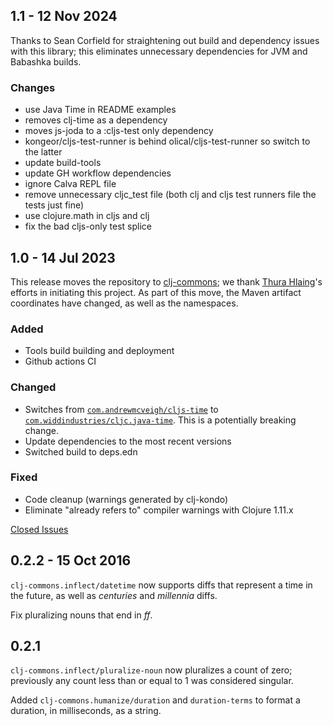 ## 1.1 - 12 Nov 2024

Thanks to Sean Corfield for straightening out build and dependency issues
with this library; this eliminates unnecessary dependencies for JVM and
Babashka builds.

### Changes

* use Java Time in README examples
* removes clj-time as a dependency
* moves js-joda to a :cljs-test only dependency
* kongeor/cljs-test-runner is behind olical/cljs-test-runner so switch to the latter
* update build-tools
* update GH workflow dependencies
* ignore Calva REPL file
* remove unnecessary cljc_test file (both clj and cljs test runners file the tests just fine)
* use clojure.math in cljs and clj
* fix the bad cljs-only test splice

## 1.0 - 14 Jul 2023

This release moves the repository to [clj-commons](https://github.com/clj-commons/humanize); we thank
[Thura Hlaing](https://github.com/trhura)'s efforts in initiating this project. As part of this move, the Maven
artifact coordinates have changed, as well as the namespaces.

### Added
- Tools build building and deployment
- Github actions CI
### Changed
- Switches from [`com.andrewmcveigh/cljs-time`](https://github.com/andrewmcveigh/cljs-time) to [`com.widdindustries/cljc.java-time`](https://github.com/henryw374/cljc.java-time). This is a potentially breaking change.
- Update dependencies to the most recent versions
- Switched build to deps.edn
### Fixed
- Code cleanup (warnings generated by clj-kondo)
- Eliminate "already refers to" compiler warnings with Clojure 1.11.x

[Closed Issues](https://github.com/clj-commons/humanize/issues?q=is%3Aclosed+milestone%3A1.0)

## 0.2.2 - 15 Oct 2016

`clj-commons.inflect/datetime` now supports diffs that represent a 
time in the future, as well as _centuries_ and _millennia_ diffs.

Fix pluralizing nouns that end in _ff_.


## 0.2.1

`clj-commons.inflect/pluralize-noun` now pluralizes a count of zero; previously any count less
than or equal to 1 was considered singular.

Added `clj-commons.humanize/duration` and `duration-terms` to format a duration, in
milliseconds, as a string.

